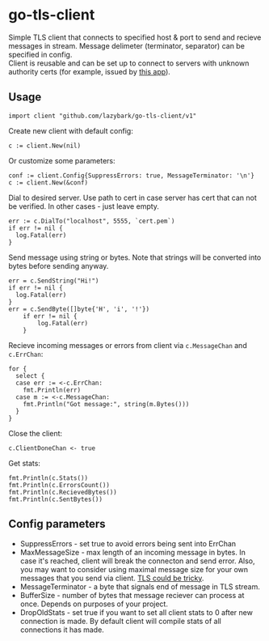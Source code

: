 # go-tls-client
Simple TLS client that connects to specified host & port to send and recieve messages in stream. Message delimeter (terminator, separator) can be specified in config. <br>
Client is reusable and can be set up to connect to servers with unknown authority certs (for example, issued by [this app](https://github.com/lazybark/cert-generator)).
## Usage
```
import client "github.com/lazybark/go-tls-client/v1"
```
Create new client with default config:
```
c := client.New(nil)
```
Or customize some parameters:
```
conf := client.Config{SuppressErrors: true, MessageTerminator: '\n'}
c := client.New(&conf)
```
Dial to desired server.
Use path to cert in case server has cert that can not be verified. In other cases - just leave empty.
```
err := c.DialTo("localhost", 5555, `cert.pem`)
if err != nil {
  log.Fatal(err)
}
```
Send message using string or bytes. Note that strings will be converted into bytes before sending anyway.
```
err = c.SendString("Hi!")
if err != nil {
  log.Fatal(err)
}
err = c.SendByte([]byte{'H', 'i', '!'})
	if err != nil {
		log.Fatal(err)
	}
```
Recieve incoming messages or errors from client via `c.MessageChan` and `c.ErrChan`:
```
for {
  select {
  case err := <-c.ErrChan:
    fmt.Println(err)
  case m := <-c.MessageChan:
    fmt.Println("Got message:", string(m.Bytes()))
  }
}
```
Close the client:
```
c.ClientDoneChan <- true
```
Get stats:
```
fmt.Println(c.Stats())
fmt.Println(c.ErrorsCount())
fmt.Println(c.RecievedBytes())
fmt.Println(c.SentBytes())
```
## Config parameters

* SuppressErrors - set true to avoid errors being sent into ErrChan
* MaxMessageSize - max length of an incoming message in bytes. In case it's reached, client will break the connecton and send error. Also, you may want to consider using maximal message size for your own messages that you send via client. [TLS could be tricky](https://hpbn.co/transport-layer-security-tls/#optimize-tls-record-size).
* MessageTerminator - a byte that signals end of message in TLS stream.
* BufferSize - number of bytes that message reciever can process at once. Depends on purposes of your project.
* DropOldStats - set true if you want to set all client stats to 0 after new connection is made. By default client will compile stats of all connections it has made.
